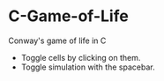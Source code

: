 # C-Game-of-Life
Conway's game of life in C

- Toggle cells by clicking on them.
- Toggle simulation with the spacebar.
